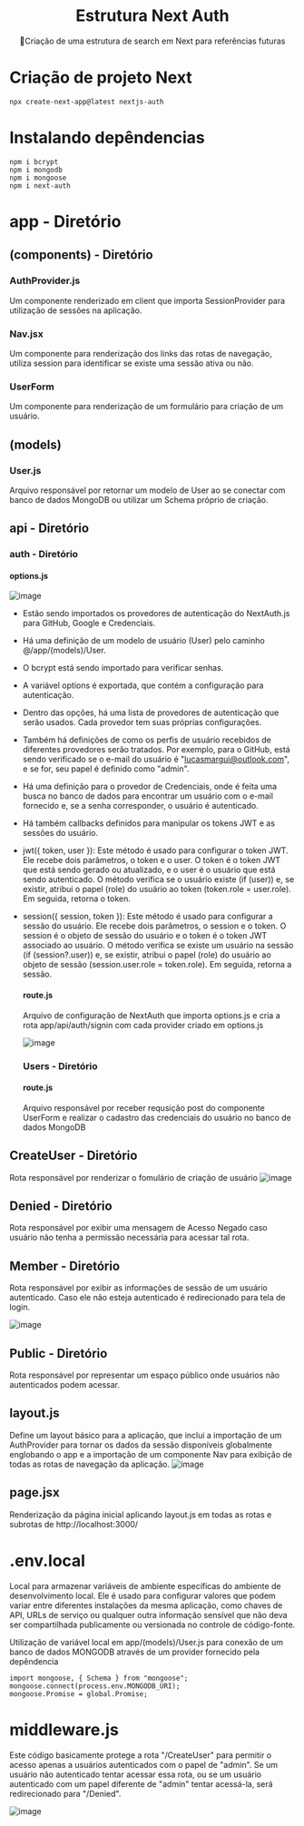 
<H1 align="center">Estrutura Next Auth </H1>
<p align="center">🚀Criação de uma estrutura de search em Next para referências futuras</p>


# Criação de projeto Next

```
npx create-next-app@latest nextjs-auth
```

# Instalando depêndencias
```
npm i bcrypt
npm i mongodb
npm i mongoose
npm i next-auth
```



# app - Diretório
 ## (components) - Diretório
  ### AuthProvider.js 
   Um componente renderizado em client que importa SessionProvider para utilização de sessões na aplicação.
  ### Nav.jsx
   Um componente para renderização dos links das rotas de navegação, utiliza session para identificar se existe uma sessão ativa ou não.
  ### UserForm 
   Um componente para renderização de um formulário para criação de um usuário.
 ## (models)
  ### User.js
  Arquivo responsável por retornar um modelo de User ao se conectar com banco de dados MongoDB ou utilizar um Schema próprio de criação. 
 ## api - Diretório 
  ### auth - Diretório
   #### options.js

   ![image](https://github.com/lucasmargui/React_Estrutura_Auth/assets/157809964/978c28b0-9c81-4fc0-9b6d-69422268aa87)

- Estão sendo importados os provedores de autenticação do NextAuth.js para GitHub, Google e Credenciais.
- Há uma definição de um modelo de usuário (User) pelo caminho @/app/(models)/User.
- O bcrypt está sendo importado para verificar senhas.
-  A variável options é exportada, que contém a configuração para autenticação.
- Dentro das opções, há uma lista de provedores de autenticação que serão usados. Cada provedor tem suas próprias configurações.
-  Também há definições de como os perfis de usuário recebidos de diferentes provedores serão tratados. Por exemplo, para o GitHub, está sendo verificado se o e-mail do usuário é "lucasmargui@outlook.com", e se for, seu papel é definido como "admin".
-  Há uma definição para o provedor de Credenciais, onde é feita uma busca no banco de dados para encontrar um usuário com o e-mail fornecido e, se a senha corresponder, o usuário é autenticado.
- Há também callbacks definidos para manipular os tokens JWT e as sessões do usuário.
- jwt({ token, user }): Este método é usado para configurar o token JWT. Ele recebe dois parâmetros, o token e o user. O token é o token JWT que está sendo gerado ou atualizado, e o user é o usuário que está sendo autenticado. O método verifica se o usuário existe (if (user)) e, se existir, atribui o papel (role) do usuário ao token (token.role = user.role). Em seguida, retorna o token.
- session({ session, token }): Este método é usado para configurar a sessão do usuário. Ele recebe dois parâmetros, o session e o token. O session é o objeto de sessão do usuário e o token é o token JWT associado ao usuário. O método verifica se existe um usuário na sessão (if (session?.user)) e, se existir, atribui o papel (role) do usuário ao objeto de sessão (session.user.role = token.role). Em seguida, retorna a sessão.

  #### route.js

  Arquivo de configuração de NextAuth que importa options.js e cria a rota app/api/auth/signin com cada provider criado em options.js

  ![image](https://github.com/lucasmargui/React_Estrutura_Auth/assets/157809964/e4b47b81-20b3-4ade-a655-55d8e99e758f)

  
  ### Users - Diretório

  #### route.js
  
  Arquivo responsável por receber requsição post do componente UserForm e realizar o cadastro das credenciais do usuário no banco de dados MongoDB

  
 ## CreateUser - Diretório
   Rota responsável por renderizar o fomulário de criação de usuário
    ![image](https://github.com/lucasmargui/React_Estrutura_Auth/assets/157809964/18c690bf-f538-4912-b89b-d3555647178e)
    
 ## Denied - Diretório
 
   Rota responsável por exibir uma mensagem de Acesso Negado caso usuário não tenha a permissão necessária para acessar tal rota.
   
 ## Member - Diretório
 
   Rota responsável por exibir as informações de sessão de um usuário autenticado.
   Caso ele não esteja autenticado é redirecionado para tela de login.
   
   ![image](https://github.com/lucasmargui/React_Estrutura_Auth/assets/157809964/c239ae66-82d3-4102-9a2c-e4a3c17c6fba)

 ## Public - Diretório
   Rota responsável por representar um espaço público onde usuários não autenticados podem acessar.

 ## layout.js
   Define um layout básico para a aplicação, que inclui a importação de um AuthProvider para tornar os dados da sessão disponíveis globalmente englobando o app e a importação de um componente Nav para exibição de todas as rotas de navegação da aplicação.
   ![image](https://github.com/lucasmargui/React_Estrutura_Auth/assets/157809964/67286b52-4dbf-4752-a677-130437b26018)

   
 ## page.jsx
  Renderização da página inicial aplicando layout.js em todas as rotas e subrotas de http://localhost:3000/

# .env.local

Local para armazenar variáveis de ambiente específicas do ambiente de desenvolvimento local. Ele é usado para configurar valores que podem variar entre diferentes instalações da mesma aplicação, como chaves de API, URLs de serviço ou qualquer outra informação sensível que não deva ser compartilhada publicamente ou versionada no controle de código-fonte.

Utilização de variável local em app/(models)/User.js para conexão de um banco de dados MONGODB através de um provider fornecido pela depêndencia
```
import mongoose, { Schema } from "mongoose";
mongoose.connect(process.env.MONGODB_URI);
mongoose.Promise = global.Promise;
```


# middleware.js

Este código basicamente protege a rota "/CreateUser" para permitir o acesso apenas a usuários autenticados com o papel de "admin". Se um usuário não autenticado tentar acessar essa rota, ou se um usuário autenticado com um papel diferente de "admin" tentar acessá-la, será redirecionado para "/Denied".

![image](https://github.com/lucasmargui/React_Estrutura_Auth/assets/157809964/c8b5eaa6-a0ed-41d3-8f1a-ab4484fd736f)
